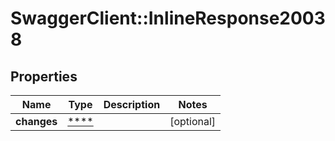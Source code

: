 # SwaggerClient::InlineResponse20038

## Properties
Name | Type | Description | Notes
------------ | ------------- | ------------- | -------------
**changes** | [****](.md) |  | [optional] 

